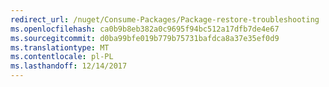 ```yaml
---
redirect_url: /nuget/Consume-Packages/Package-restore-troubleshooting
ms.openlocfilehash: ca0b9b8eb382a0c9695f94bc512a17dfb7de4e67
ms.sourcegitcommit: d0ba99bfe019b779b75731bafdca8a37e35ef0d9
ms.translationtype: MT
ms.contentlocale: pl-PL
ms.lasthandoff: 12/14/2017
---
```

